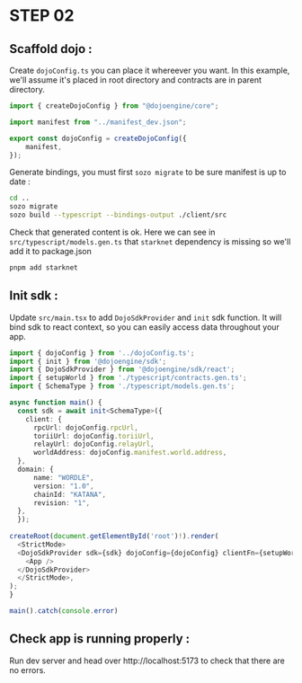 # STEP 02

## Scaffold dojo : 

Create `dojoConfig.ts` you can place it whereever you want. In this example, we'll assume it's placed in root directory and contracts are in parent directory.
```ts
import { createDojoConfig } from "@dojoengine/core";

import manifest from "../manifest_dev.json";

export const dojoConfig = createDojoConfig({
    manifest,
});
```

Generate bindings, you must first `sozo migrate` to be sure manifest is up to date : 
```bash
cd ..
sozo migrate
sozo build --typescript --bindings-output ./client/src
```

Check that generated content is ok. Here we can see in `src/typescript/models.gen.ts` that `starknet` dependency is missing so we'll add it to package.json
```bash
pnpm add starknet
```

## Init sdk : 

Update `src/main.tsx` to add `DojoSdkProvider` and `init` sdk function. It will bind sdk to react context, so you can easily access data throughout your app.

```ts
import { dojoConfig } from '../dojoConfig.ts';
import { init } from '@dojoengine/sdk';
import { DojoSdkProvider } from '@dojoengine/sdk/react';
import { setupWorld } from './typescript/contracts.gen.ts';
import { SchemaType } from './typescript/models.gen.ts';

async function main() {
  const sdk = await init<SchemaType>({
    client: {
      rpcUrl: dojoConfig.rpcUrl,
      toriiUrl: dojoConfig.toriiUrl,
      relayUrl: dojoConfig.relayUrl,
      worldAddress: dojoConfig.manifest.world.address,
  },
  domain: {
      name: "WORDLE",
      version: "1.0",
      chainId: "KATANA",
      revision: "1",
  },
  });
  
createRoot(document.getElementById('root')!).render(
  <StrictMode>
  <DojoSdkProvider sdk={sdk} dojoConfig={dojoConfig} clientFn={setupWorld}>
    <App />
  </DojoSdkProvider>
  </StrictMode>,
);
}

main().catch(console.error)
```

## Check app is running properly : 

Run dev server and head over http://localhost:5173 to check that there are no errors.
